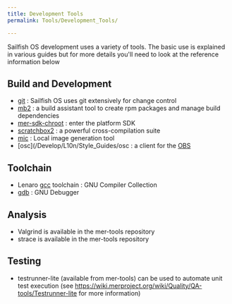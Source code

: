 ```yaml
---
title: Development Tools
permalink: Tools/Development_Tools/

---
```


Sailfish OS development uses a variety of tools. The basic use is
explained in various guides but for more details you'll need to look at
the reference information below

## Build and Development

  - [git](/git) : Sailfish OS uses git extensively for change
    control
  - [mb2](/mb2) : a build assistant tool to create rpm
    packages and manage build dependencies
  - [mer-sdk-chroot](/mer-sdk-chroot) : enter the platform SDK
  - [scratchbox2](/scratchbox2) : a powerful cross-compilation
    suite
  - [mic](/mic) : Local image generation tool
  - [osc](/Develop/L10n/Style_Guides/osc : a client for the [OBS](OBS)

## Toolchain

  - Lenaro [gcc](/gcc) toolchain : GNU Compiler Collection
  - [gdb](/gdb) : GNU Debugger

## Analysis

  - Valgrind is available in the mer-tools repository
  - strace is available in the mer-tools repository

## Testing

  - testrunner-lite (available from mer-tools) can be used to automate
    unit test execution (see
    <https://wiki.merproject.org/wiki/Quality/QA-tools/Testrunner-lite>
    for more information)
